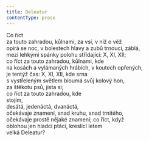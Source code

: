 ```yaml
---
title: Deleatur
contentType: prose
---
```


Co říct  
za touto zahradou, kůlnami, za vsí, v níž o věž  
opírá se noc, v bolestech hlavy a zubů trnoucí, záblá,  
mezi lehkými spánky polohu střídající: X, XI, XII;  
co říct za touto zahradou, kůlnami, kde  
na kosách a vylámaných hrábích, v koutech opřených,  
je tentýž čas: X, XI, XII, kde srna  
s vystřeleným světlem bloumá svůj kolový hon,  
za štěkotu psů, jista si;  
co říct za touto zahradou, kde  
stojím,  
desátá, jedenáctá, dvanáctá,  
očekávaje znamení, snad kruhu, snad trnitého,  
očekávaje prostě nějaké znamení; co říct, když  
oblohou jen hladcí ptáci, kreslící letem  
velká Deleatur?

